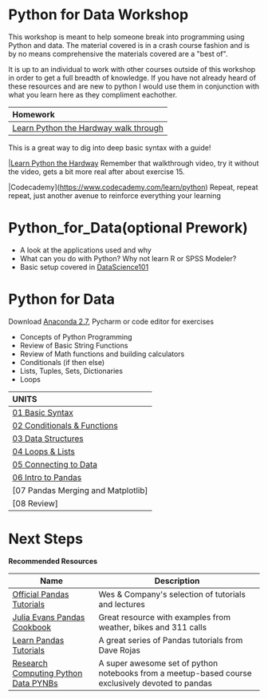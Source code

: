 # Python for Data Workshop
This workshop is meant to help someone break into programming using Python and data. The material covered is in a crash course fashion 
and is by no means comprehensive the materials covered are a "best of". 

It is up to an individual to work with other courses outside of this workshop in order to get a full breadth of knowledge.  If you have not already heard of these resources and are new to python I would use them in conjunction with what you learn here as they compliment eachother. 

|Homework|
|:-------|
|[Learn Python the Hardway walk through](https://www.youtube.com/playlist?list=PLCHnubFzFwjJVEvQk-FuEynAuwGV_4BNS)
This is a great way to dig into deep basic syntax with a guide!

|[Learn Python the Hardway](https://learnpythonthehardway.org/)
Remember that walkthrough video, try it without the video, gets a bit more real after about exercise 15. 

|Codecademy](https://www.codecademy.com/learn/python)
Repeat, repeat repeat, just another avenue to reinforce everything your learning




# Python_for_Data(optional Prework)
* A look at the applications used and why
* What can you do with Python? Why not learn R or SPSS Modeler?
* Basic setup covered in [DataScience101](https://github.com/Morrisdata/DataScience101)

# Python for Data
Download [Anaconda 2.7](https://www.continuum.io/downloads), Pycharm or code editor for exercises
* Concepts of Python Programming
* Review of Basic String Functions
* Review of Math functions and building calculators
* Conditionals (if then else)
* Lists, Tuples, Sets, Dictionaries
* Loops

|UNITS|
|:----|
|[01 Basic Syntax](https://github.com/Morrisdata/Python_for_Data/blob/master/Notebooks/01_Workshop_Syntax.py)|
|[02 Conditionals & Functions](https://github.com/Morrisdata/Python_for_Data/blob/master/Notebooks/02_Workshop_Conditionals%26Functions.ipynb)|
|[03 Data Structures](https://github.com/Morrisdata/Python_for_Data/blob/master/Notebooks/03_Data_structures.py.ipynb)|
|[04 Loops & Lists](https://github.com/Morrisdata/Python_for_Data/blob/master/Notebooks/04_Workshop_Loops&Lists.ipynb)|
|[05 Connecting to Data](https://github.com/Morrisdata/Python_for_Data/blob/master/Notebooks/05_Workshop_Connecting_to_data.ipynb)|
|[06 Intro to Pandas](https://github.com/Morrisdata/Python_for_Data/tree/master/Notebooks)|
|[07 Pandas Merging and Matplotlib]|
|[08 Review]|

# Next Steps

**Recommended Resources**

Name | Description
--- | ---
[Official Pandas Tutorials](http://pandas.pydata.org/pandas-docs/stable/tutorials.html) | Wes & Company's selection of tutorials and lectures
[Julia Evans Pandas Cookbook](https://github.com/jvns/pandas-cookbook) | Great resource with examples from weather, bikes and 311 calls
[Learn Pandas Tutorials](https://bitbucket.org/hrojas/learn-pandas) | A great series of Pandas tutorials from Dave Rojas
[Research Computing Python Data PYNBs](https://github.com/ResearchComputing/Meetup-Fall-2013/tree/master/python) | A super awesome set of python notebooks from a meetup-based course exclusively devoted to pandas
